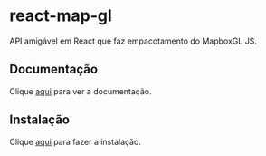 # react-map-gl

API amigável em React que faz empacotamento do MapboxGL JS.

## Documentação

Clique [aqui](https://github.com/uber/react-map-gl) para ver a documentação.

## Instalação

Clique [aqui](https://www.npmjs.com/package/react-map-gl) para fazer a instalação.
